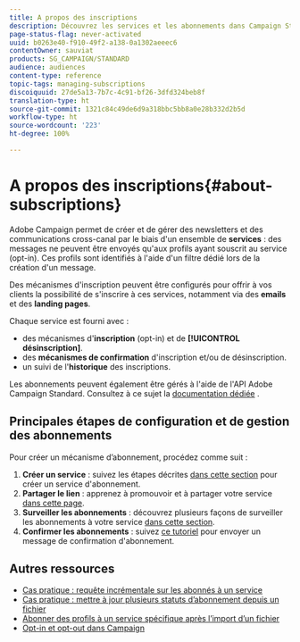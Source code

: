 ```yaml
---
title: A propos des inscriptions
description: Découvrez les services et les abonnements dans Campaign Standard.
page-status-flag: never-activated
uuid: b0263e40-f910-49f2-a138-0a1302aeeec6
contentOwner: sauviat
products: SG_CAMPAIGN/STANDARD
audience: audiences
content-type: reference
topic-tags: managing-subscriptions
discoiquuid: 27de5a13-7b7c-4c91-bf26-3dfd324beb8f
translation-type: ht
source-git-commit: 1321c84c49de6d9a318bbc5bb8a0e28b332d2b5d
workflow-type: ht
source-wordcount: '223'
ht-degree: 100%

---
```



# A propos des inscriptions{#about-subscriptions}

Adobe Campaign permet de créer et de gérer des newsletters et des communications cross-canal par le biais d&#39;un ensemble de **services** : des messages ne peuvent être envoyés qu&#39;aux profils ayant souscrit au service (opt-in). Ces profils sont identifiés à l&#39;aide d&#39;un filtre dédié lors de la création d&#39;un message.

Des mécanismes d&#39;inscription peuvent être configurés pour offrir à vos clients la possibilité de s&#39;inscrire à ces services, notamment via des **emails** et des **landing pages**.

Chaque service est fourni avec :

* des mécanismes d&#39;**inscription** (opt-in) et de **[!UICONTROL désinscription]**.
* des **mécanismes de confirmation** d&#39;inscription et/ou de désinscription.
* un suivi de l&#39;**historique** des inscriptions.

Les abonnements peuvent également être gérés à l&#39;aide de l&#39;API Adobe Campaign Standard. Consultez à ce sujet la [documentation dédiée](../../api/using/creating-a-service.md) .

## Principales étapes de configuration et de gestion des abonnements

Pour créer un mécanisme d’abonnement, procédez comme suit :

1. **Créer un service** : suivez les étapes décrites [dans cette section](../../audiences/using/creating-a-service.md) pour créer un service d&#39;abonnement.
1. **Partager le lien** : apprenez à promouvoir et à partager votre service [dans cette page](../../audiences/using/promoting-a-service.md).
1. **Surveiller les abonnements** : découvrez plusieurs façons de surveiller les abonnements à votre service [dans cette section](../../audiences/using/monitoring-subscriptions.md).
1. **Confirmer les abonnements** : suivez [ce tutoriel](../../audiences/using/confirming-subscription-to-a-service.md) pour envoyer un message de confirmation d&#39;abonnement.

## Autres ressources

* [Cas pratique : requête incrémentale sur les abonnés à un service](../../automating/using/incremental-query-on-subscribers.md)
* [Cas pratique : mettre à jour plusieurs statuts d’abonnement depuis un fichier](../../automating/using/updating-subscriptions-from-file.md)
* [Abonner des profils à un service spécifique après l’import d’un fichier](../../automating/using/subscribing-profiles-from-file.md)
* [Opt-in et opt-out dans Campaign](../../audiences/using/about-opt-in-and-opt-out-in-campaign.md)
